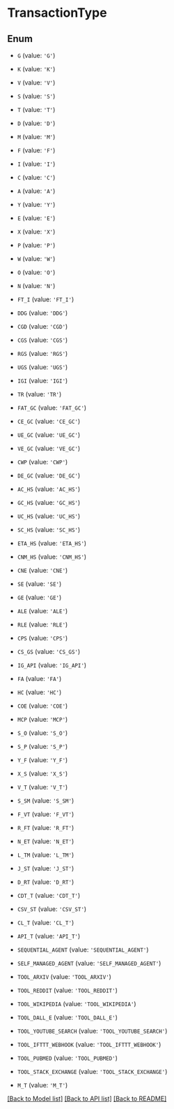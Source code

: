 # TransactionType


## Enum

* `G` (value: `'G'`)

* `K` (value: `'K'`)

* `V` (value: `'V'`)

* `S` (value: `'S'`)

* `T` (value: `'T'`)

* `D` (value: `'D'`)

* `M` (value: `'M'`)

* `F` (value: `'F'`)

* `I` (value: `'I'`)

* `C` (value: `'C'`)

* `A` (value: `'A'`)

* `Y` (value: `'Y'`)

* `E` (value: `'E'`)

* `X` (value: `'X'`)

* `P` (value: `'P'`)

* `W` (value: `'W'`)

* `O` (value: `'O'`)

* `N` (value: `'N'`)

* `FT_I` (value: `'FT_I'`)

* `DDG` (value: `'DDG'`)

* `CGD` (value: `'CGD'`)

* `CGS` (value: `'CGS'`)

* `RGS` (value: `'RGS'`)

* `UGS` (value: `'UGS'`)

* `IGI` (value: `'IGI'`)

* `TR` (value: `'TR'`)

* `FAT_GC` (value: `'FAT_GC'`)

* `CE_GC` (value: `'CE_GC'`)

* `UE_GC` (value: `'UE_GC'`)

* `VE_GC` (value: `'VE_GC'`)

* `CWP` (value: `'CWP'`)

* `DE_GC` (value: `'DE_GC'`)

* `AC_HS` (value: `'AC_HS'`)

* `GC_HS` (value: `'GC_HS'`)

* `UC_HS` (value: `'UC_HS'`)

* `SC_HS` (value: `'SC_HS'`)

* `ETA_HS` (value: `'ETA_HS'`)

* `CNM_HS` (value: `'CNM_HS'`)

* `CNE` (value: `'CNE'`)

* `SE` (value: `'SE'`)

* `GE` (value: `'GE'`)

* `ALE` (value: `'ALE'`)

* `RLE` (value: `'RLE'`)

* `CPS` (value: `'CPS'`)

* `CS_GS` (value: `'CS_GS'`)

* `IG_API` (value: `'IG_API'`)

* `FA` (value: `'FA'`)

* `HC` (value: `'HC'`)

* `COE` (value: `'COE'`)

* `MCP` (value: `'MCP'`)

* `S_O` (value: `'S_O'`)

* `S_P` (value: `'S_P'`)

* `Y_F` (value: `'Y_F'`)

* `X_S` (value: `'X_S'`)

* `V_T` (value: `'V_T'`)

* `S_SM` (value: `'S_SM'`)

* `F_VT` (value: `'F_VT'`)

* `R_FT` (value: `'R_FT'`)

* `N_ET` (value: `'N_ET'`)

* `L_TM` (value: `'L_TM'`)

* `J_ST` (value: `'J_ST'`)

* `D_RT` (value: `'D_RT'`)

* `CDT_T` (value: `'CDT_T'`)

* `CSV_ST` (value: `'CSV_ST'`)

* `CL_T` (value: `'CL_T'`)

* `API_T` (value: `'API_T'`)

* `SEQUENTIAL_AGENT` (value: `'SEQUENTIAL_AGENT'`)

* `SELF_MANAGED_AGENT` (value: `'SELF_MANAGED_AGENT'`)

* `TOOL_ARXIV` (value: `'TOOL_ARXIV'`)

* `TOOL_REDDIT` (value: `'TOOL_REDDIT'`)

* `TOOL_WIKIPEDIA` (value: `'TOOL_WIKIPEDIA'`)

* `TOOL_DALL_E` (value: `'TOOL_DALL_E'`)

* `TOOL_YOUTUBE_SEARCH` (value: `'TOOL_YOUTUBE_SEARCH'`)

* `TOOL_IFTTT_WEBHOOK` (value: `'TOOL_IFTTT_WEBHOOK'`)

* `TOOL_PUBMED` (value: `'TOOL_PUBMED'`)

* `TOOL_STACK_EXCHANGE` (value: `'TOOL_STACK_EXCHANGE'`)

* `M_T` (value: `'M_T'`)

[[Back to Model list]](../README.md#documentation-for-models) [[Back to API list]](../README.md#documentation-for-api-endpoints) [[Back to README]](../README.md)


